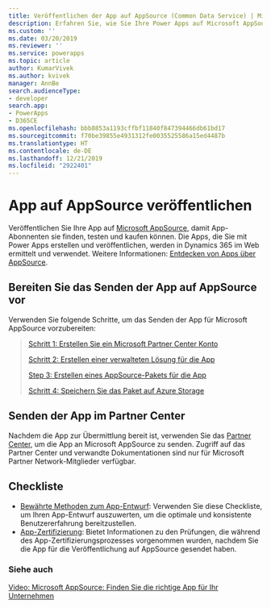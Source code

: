 ```yaml
---
title: Veröffentlichen der App auf AppSource (Common Data Service) | Microsoft Docs
description: Erfahren Sie, wie Sie Ihre Power Apps auf Microsoft AppSource veröffentlichen, damit Abonnenten sie finden, testen und kaufen können.
ms.custom: ''
ms.date: 03/20/2019
ms.reviewer: ''
ms.service: powerapps
ms.topic: article
author: KumarVivek
ms.author: kvivek
manager: AnnBe
search.audienceType:
- developer
search.app:
- PowerApps
- D365CE
ms.openlocfilehash: bbb8853a1193cffbf11840f847394466db61bd17
ms.sourcegitcommit: f70be39855e4931312fe0035525586a15ed4487b
ms.translationtype: HT
ms.contentlocale: de-DE
ms.lasthandoff: 12/21/2019
ms.locfileid: "2922401"
---
```

# <a name="publish-your-app-on-appsource"></a>App auf AppSource veröffentlichen

Veröffentlichen Sie Ihre App auf [Microsoft AppSource](https://appsource.microsoft.com), damit App-Abonnenten sie finden, testen und kaufen können. Die Apps, die Sie mit Power Apps erstellen und veröffentlichen, werden in Dynamics 365 im Web ermittelt und verwendet. Weitere Informationen: [Entdecken von Apps über AppSource](/powerapps/user/app-source). 

## <a name="prepare-for-submitting-your-app-on-appsource"></a>Bereiten Sie das Senden der App auf AppSource vor

Verwenden Sie folgende Schritte, um das Senden der App für Microsoft AppSource vorzubereiten:

> [Schritt 1: Erstellen Sie ein Microsoft Partner Center Konto](register-microsoft-partner-network.md)
> 
> [Schritt 2: Erstellen einer verwalteten Lösung für die App](create-solution-app-appsource.md)
> 
> [Step 3: Erstellen eines AppSource-Pakets für die App](create-package-app-appsource.md)
> 
> [Schritt 4: Speichern Sie das Paket auf Azure Storage](store-appsource-package-azure-storage.md)

## <a name="submit-your-app-on-partner-center"></a>Senden der App im Partner Center

Nachdem die App zur Übermittlung bereit ist, verwenden Sie das [Partner Center](https://partner.microsoft.com/dashboard/commercial-marketplace/overview), um die App an Microsoft AppSource zu senden. Zugriff auf das Partner Center und verwandte Dokumentationen sind nur für Microsoft Partner Network-Mitglieder verfügbar.
  
## <a name="checklists"></a>Checkliste

- [Bewährte Methoden zum App-Entwurf](appendix-app-design-best-practices-checklist.md): Verwenden Sie diese Checkliste, um Ihren App-Entwurf auszuwerten, um die optimale und konsistente Benutzererfahrung bereitzustellen.
- [App-Zertifizierung](appendix-app-certification-checklist.md): Bietet Informationen zu den Prüfungen, die während des App-Zertifizierungsprozesses vorgenommen wurden, nachdem Sie die App für die Veröffentlichung auf AppSource gesendet haben. 
  
### <a name="see-also"></a>Siehe auch  
[Video: Microsoft AppSource: Finden Sie die richtige App für Ihr Unternehmen](https://youtu.be/hpq_Y9LuIB8)
 
